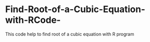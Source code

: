# Find-Root-of-a-Cubic-Equation-with-RCode-
This code help to find root of a cubic equation with R program
